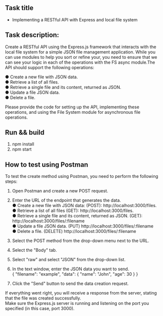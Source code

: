 ## Task title

- Implementing a RESTful API with Express and local file system

## Task description:

Create a RESTful API using the Express.js framework that interacts with the local file system for a simple JSON file management application. While you can use modules to help you sort or refine your, you need to ensure that we can see your logic in each of the operations with the FS async module.The API should support the following operations:

● Create a new file with JSON data.<br/>
● Retrieve a list of all files.<br/>
● Retrieve a single file and its content, returned as JSON.<br/>
● Update a file JSON data.<br/>
● Delete a file.<br/>

Please provide the code for setting up the API, implementing these operations, and using the File System module for asynchronous file operations.

## Run && build

1. npm install
2. npm start

## How to test using Postman

To test the create method using Postman, you need to perform the following steps:

1. Open Postman and create a new POST request.<br/>
2. Enter the URL of the endpoint that generates the data.<br/>
   ● Create a new file with JSON data: (POST): http://localhost:3000/files.<br/>
   ● Retrieve a list of all files (GET): http://localhost:3000/files.<br/>
   ● Retrieve a single file and its content, returned as JSON. (GET): http://localhost:3000/files/:filename <br/>
   ● Update a file JSON data. (PUT) http://localhost:3000/files/:filename <br/>
   ● Delete a file. (DELETE) http://localhost:3000/files/:filename<br/>

3. Select the POST method from the drop-down menu next to the URL.<br/>
4. Select the "Body" tab.<br/>
5. Select "raw" and select "JSON" from the drop-down list.<br/>
6. In the text window, enter the JSON data you want to send. <br/>
   {
   "filename": "example",
   "data": {
   "name": "John",
   "age": 30
   }
   }
7. Click the "Send" button to send the data creation request.

If everything went right, you will receive a response from the server, stating that the file was created successfully. <br/> Make sure the Express.js server is running and listening on the port you specified (in this case, port 3000).
